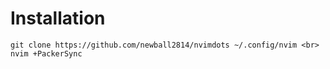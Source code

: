 # Installation

`git clone https://github.com/newball2814/nvimdots ~/.config/nvim <br>
nvim +PackerSync
`
